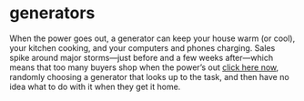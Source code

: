 # generators
When the power goes out, a generator can keep your house warm (or cool), your kitchen cooking, and your computers and phones charging. Sales spike around major storms—just before and a few weeks after—which means that too many buyers shop when the power’s out <a href="https://allgeneratorinfo.com/">click here now</a>, randomly choosing a generator that looks up to the task, and then have no idea what to do with it when they get it home.
